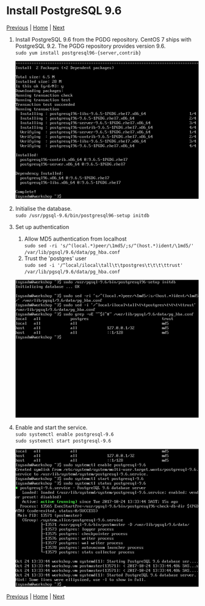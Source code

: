 # Install PostgreSQL 9.6

[Previous](install-puppet-server.md) \| [Home](index.md) \| [Next](install-puppet-db.md)

1. Install PostgreSQL 9.6 from the PGDG repository. CentOS 7 ships with PostgreSQL 9.2. The PGDG repository provides version 9.6.  
   `sudo yum install postgresql96-{server,contrib}`

   ![](images/install-postgresql-1.png)
1. Initialise the database.  
   `sudo /usr/pgsql-9.6/bin/postgresql96-setup initdb`
1. Set up authentication
   1. Allow MD5 authentication from localhost  
      `sudo sed -ri 's/^(local.*)peer/\1md5/;s/^(host.*)ident/\1md5/' /var/lib/pgsql/9.6/data/pg_hba.conf`
   1. Trust the 'postgres' user  
      `sudo sed -i '/^local/ilocal\tall\t\tpostgres\t\t\t\ttrust' /var/lib/pgsql/9.6/data/pg_hba.conf`

   ![](images/install-postgresql-2.png)
1. Enable and start the service.  
   `sudo systemctl enable postgresql-9.6`  
   `sudo systemctl start postgresql-9.6`

   ![](images/install-postgresql-3.png)


[Previous](install-puppet-server.md) \| [Home](index.md) \| [Next](install-puppet-db.md)
